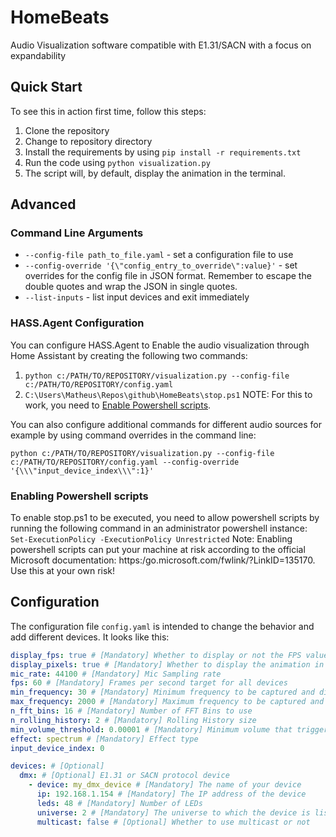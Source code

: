 # HomeBeats

Audio Visualization software compatible with E1.31/SACN with a focus on expandability

## Quick Start

To see this in action first time, follow this steps:

1) Clone the repository
2) Change to repository directory
3) Install the requirements by using `pip install -r requirements.txt`
4) Run the code using `python visualization.py`
5) The script will, by default, display the animation in the terminal.

## Advanced

### Command Line Arguments

* `--config-file path_to_file.yaml` - set a configuration file to use
* `--config-override '{\"config_entry_to_override\":value}'` - set overrides for the config file in JSON format. Remember to escape the double quotes and wrap the JSON in single quotes.
* `--list-inputs` - list input devices and exit immediately

### HASS.Agent Configuration

You can configure HASS.Agent to Enable the audio visualization through Home Assistant by creating the following two commands:

1) `python c:/PATH/TO/REPOSITORY/visualization.py --config-file c:/PATH/TO/REPOSITORY/config.yaml`
2) `C:\Users\Matheus\Repos\github\HomeBeats\stop.ps1` NOTE: For this to work, you need to [Enable Powershell scripts](#foo).

You can also configure additional commands for different audio sources for example by using command overrides in the command line:

`python c:/PATH/TO/REPOSITORY/visualization.py --config-file c:/PATH/TO/REPOSITORY/config.yaml --config-override '{\\\"input_device_index\\\":1}'`

### Enabling Powershell scripts

To enable stop.ps1 to be executed, you need to allow powershell scripts by running the following command in an administrator powershell instance:
`Set-ExecutionPolicy -ExecutionPolicy Unrestricted`
Note: Enabling powershell scripts can put your machine at risk according to the official Microsoft documentation: https:/go.microsoft.com/fwlink/?LinkID=135170. Use this at your own risk!




## Configuration

The configuration file `config.yaml` is intended to change the behavior and add different devices. It looks like this:
```yaml
display_fps: true # [Mandatory] Whether to display or not the FPS value
display_pixels: true # [Mandatory] Whether to display the animation in the terminal
mic_rate: 44100 # [Mandatory] Mic Sampling rate
fps: 60 # [Mandatory] Frames per second target for all devices
min_frequency: 30 # [Mandatory] Minimum frequency to be captured and displayed
max_frequency: 2000 # [Mandatory] Maximum frequency to be captured and displayed
n_fft_bins: 16 # [Mandatory] Number of FFT Bins to use
n_rolling_history: 2 # [Mandatory] Rolling History size
min_volume_threshold: 0.00001 # [Mandatory] Minimum volume that triggers animations
effect: spectrum # [Mandatory] Effect type
input_device_index: 0

devices: # [Optional]
  dmx: # [Optional] E1.31 or SACN protocol device
    - device: my_dmx_device # [Mandatory] The name of your device
      ip: 192.168.1.154 # [Mandatory] The IP address of the device
      leds: 48 # [Mandatory] Number of LEDs
      universe: 2 # [Mandatory] The universe to which the device is listening
      multicast: false # [Optional] Whether to use multicast or not
```


